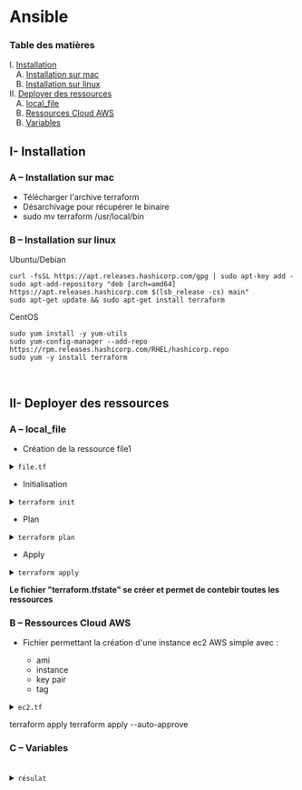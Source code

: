 # Ansible

### Table des matières
I. [Installation](#install)<br />
&nbsp;&nbsp;&nbsp;A. [Installation sur mac](#mac)<br />
&nbsp;&nbsp;&nbsp;B. [Installation sur linux](#linux)<br />
II. [Deployer des ressources](#deploy)<br />
&nbsp;&nbsp;&nbsp;A. [local_file](#local_file)<br />
&nbsp;&nbsp;&nbsp;B. [Ressources Cloud AWS](#AWS)<br />
&nbsp;&nbsp;&nbsp;B. [Variables](#var)<br />





## I- Installation <a name="install"></a>

### A – Installation sur mac <a name="mac"></a>

* Télécharger l'archive terraform
* Désarchivage pour récupérer le binaire
* sudo mv terraform /usr/local/bin

### B – Installation sur linux <a name="linux"></a>

Ubuntu/Debian

    curl -fsSL https://apt.releases.hashicorp.com/gpg | sudo apt-key add -
    sudo apt-add-repository "deb [arch=amd64] https://apt.releases.hashicorp.com $(lsb_release -cs) main"
    sudo apt-get update && sudo apt-get install terraform

CentOS

    sudo yum install -y yum-utils
    sudo yum-config-manager --add-repo https://rpm.releases.hashicorp.com/RHEL/hashicorp.repo
    sudo yum -y install terraform


<br>


## II- Deployer des ressources <a name="deploy"></a>

### A – local_file <a name="loacal_file"></a>

* Création de la ressource file1

<details>
<summary><code>file.tf</code></summary>

'''sh
resource "local_file" "file1" {
    filename="/Users/renaudsautour/Downloads/DEVOPS/Terraform/TP2/Renaud.txt"
    content="Bonjour Renaud"
}
'''
</details>

* Initialisation

<details>
<summary><code>terraform init</code></summary>

```sh
Initializing the backend...

Initializing provider plugins...
- Finding latest version of hashicorp/local...
- Installing hashicorp/local v2.1.0...
- Installed hashicorp/local v2.1.0 (signed by HashiCorp)

Terraform has created a lock file .terraform.lock.hcl to record the provider
selections it made above. Include this file in your version control repository
so that Terraform can guarantee to make the same selections by default when
you run "terraform init" in the future.

Terraform has been successfully initialized!

You may now begin working with Terraform. Try running "terraform plan" to see
any changes that are required for your infrastructure. All Terraform commands
should now work.

If you ever set or change modules or backend configuration for Terraform,
rerun this command to reinitialize your working directory. If you forget, other
commands will detect it and remind you to do so if necessary.
```
</details>

* Plan

<details>
<summary><code>terraform plan</code></summary>

```sh
Terraform used the selected providers to generate the following execution plan. Resource actions are indicated with the following
symbols:
  + create

Terraform will perform the following actions:

  # local_file.file1 will be created
  + resource "local_file" "file1" {
      + content              = "Bonjour Renaud"
      + directory_permission = "0777"
      + file_permission      = "0777"
      + filename             = "/Users/renaudsautour/Downloads/DEVOPS/Terraform/TP2/Renaud.txt"
      + id                   = (known after apply)
    }

Plan: 1 to add, 0 to change, 0 to destroy.
```
</details>

* Apply

<details>
<summary><code>terraform apply</code></summary>

```sh
Terraform used the selected providers to generate the following execution plan. Resource actions are indicated with the following
symbols:
  + create

Terraform will perform the following actions:

  # local_file.file1 will be created
  + resource "local_file" "file1" {
      + content              = "Bonjour Renaud"
      + directory_permission = "0777"
      + file_permission      = "0777"
      + filename             = "/Users/renaudsautour/Downloads/DEVOPS/Terraform/TP2/Renaud.txt"
      + id                   = (known after apply)
    }

Plan: 1 to add, 0 to change, 0 to destroy.

Do you want to perform these actions?
  Terraform will perform the actions described above.
  Only "yes" will be accepted to approve.

  Enter a value: yes

local_file.file1: Creating...
local_file.file1: Creation complete after 0s [id=52d29d313a281835e468f21725ac02a39039ce7f]

Apply complete! Resources: 1 added, 0 changed, 0 destroyed.
```
</details>

**Le fichier "terraform.tfstate" se créer et permet de contebir toutes les ressources**
<br>

### B – Ressources Cloud AWS <a name="AWS"></a>

* Fichier permettant la création d'une instance ec2 AWS simple avec :
 
  - ami
  - instance
  - key pair
  - tag

<details>
<summary><code>ec2.tf</code></summary>

```sh
provider "aws" {
    region = "us-east-1"
    access_key = "AKIAXXXNTM5FPKFMG7AV"
    secret_key = "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"
}

resource "aws_instance" "renaud-ec2" {
    ami = "ami-04505e74c0741db8d"
    instance_type = "t2.micro"
    key_name = "renaud-kp-ajc"
    tags = {
        Name = "renaud-ec2-terraform"
        formation = "Frazer"
        iac = "terraform"
    }
}
```
</details>

terraform apply terraform apply --auto-approve


### C – Variables <a name="var"></a>











<br />

<details>
<summary><code>résulat</code></summary>

</details>
<br />
